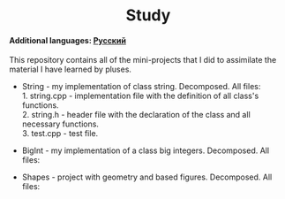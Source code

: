 <h1 align="center">Study</h1>
<h4>Additional languages: <a href="https://github.com/AlferovKirill/Study/README.RU.md">Русский</a></h4>

<p>This repository contains all of the mini-projects that I did to assimilate the material I have learned by pluses.</p>

<ul>
  <li><p>String - my implementation of class string. Decomposed. All files:<br>1. string.cpp - implementation file with the definition of all class's functions. <br>2. string.h - header file with the declaration of the class and all necessary functions.<br>3. test.cpp - test file.</p></li>
  
  <li><p>BigInt - my implementation of a class big integers. Decomposed. All files:</p></li>
  <li><p>Shapes - project with geometry and based figures. Decomposed. All files:</p></li>
</ul>

